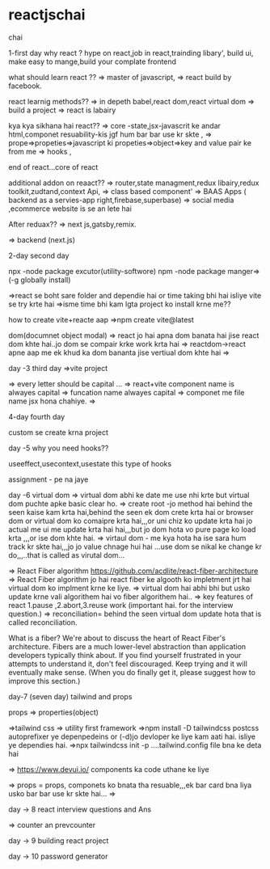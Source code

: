 # reactjschai
chai

1-first day
 why react ?
 hype on react,job in react,trainding libary',
 build ui, make easy to mange,build your complate frontend


what should learn react ??
=> master of javascript,
=> react build by facebook.

react learnig methods??
=> in depeth babel,react dom,react virtual dom
=> build a project
=> react is labairy

kya kya sikhana hai react??
=> core -state,jsx-javascrit ke andar html,componet resuability-kis jgf hum bar bar use kr skte ,
=> prope=>propeties=>javascript ki propeties=>object=>key and value pair ke from me
=> hooks ,

end of react...core of react

additional addon on reaact??
=> router,state managment,redux libairy,redux toolkit,zudtand,context Api,
=> class based component'
=> BAAS Apps ( backend as a servies-app right,firebase,superbase)
=> social media ,ecommerce website is se an lete hai

After reduax??
=> next js,gatsby,remix.

=> backend (next.js)



2-day second day

npx -node package excutor(utility-softwore)
npm -node package manger=>(-g globally install)


=>react se boht sare folder and dependie hai or time taking bhi hai isliye vite se try krte hai
=>isme time bhi kam lgta project ko install krne me??


how to create vite+reacte aap
=>npm create vite@latest 



dom(documnet object modal)
=> react jo hai apna dom banata hai jise react dom khte hai..jo dom se compair krke work krta hai
=> reactdom->react apne aap me ek khud ka dom bananta jise vertiual dom khte hai
=> 


day -3 third day
=>vite project

=> every letter should be capital ...
=> react+vite component name is alwayes capital
=> funcation name alwayes capital
=> componet me file name jsx hona chahiye.
=> 

4-day fourth day

custom se create krna project


day -5
why you need hooks??

useeffect,usecontext,usestate
this type of hooks


assignment - pe na jaye


day -6 virtual dom
=> virtual dom abhi ke date me use nhi krte but virtual dom puchte apke basic clear ho.
=> create root -jo method hai behind the seen kaise kam krta hai,behind the seen ek dom crete krta hai or browser dom or virtual dom ko comaipre krta hai,,,or uni chiz ko update krta hai jo actual me ui me update krta hai hai,,,but jo dom hota vo pure page ko load krta ,,,or ise dom khte hai.
=> virtaul dom - me kya hota ha ise sara hum track kr skte hai,,,jo jo value chnage hui hai ...use dom se nikal ke change kr do,,,..that is called as virutal dom...

=> React Fiber algorithm
https://github.com/acdlite/react-fiber-architecture
=> React Fiber algorithm jo hai react fiber ke algooth ko impletment jrt hai virtual dom ko implment krne ke liye.
=> virtual dom hai abhi bhi but usko update krne vali algorithem hai vo fiber algorithem hai..
=> key features of react 1.pause ,2.abort,3.reuse work (important hai. for the interview question.)
=> reconciliation= behind the seen virtual dom update hota that is called reconciliation. 

What is a fiber?
We're about to discuss the heart of React Fiber's architecture. Fibers are a much lower-level abstraction than application developers typically think about. If you find yourself frustrated in your attempts to understand it, don't feel discouraged. Keep trying and it will eventually make sense. (When you do finally get it, please suggest how to improve this section.)

day-7 (seven day) tailwind and props

props => properties(object)

=>tailwind css => utility first framework
=>npm install -D tailwindcss postcss autoprefixer ye depenpedeins or (-d)jo devloper ke liye kam aati hai.
isliye ye dependies hai.
=>npx tailwindcss init -p ....tailwind.config file bna ke deta hai

=> https://www.devui.io/
components ka code uthane ke liye

=> props = props,  componets ko bnata tha resuable,,,ek bar card bna liya usko bar bar use kr skte hai...
=> 


day -> 8 react interview questions and Ans

=> counter an prevcounter

day -> 9 building react project

day -> 10 password generator




